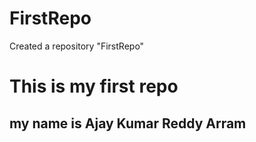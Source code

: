# FirstRepo
Created a repository "FirstRepo"
<h1>This is my first repo</h1>
<h2>my name is Ajay Kumar Reddy Arram</h2>

